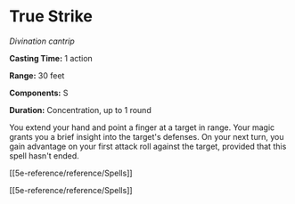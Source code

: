 # True Strike

*Divination cantrip*

**Casting Time:** 1 action

**Range:** 30 feet

**Components:** S

**Duration:** Concentration, up to 1 round

You extend your hand and point a finger at a target in range. Your magic grants you a brief insight into the target's defenses. On your next turn, you gain advantage on your first attack roll against the target, provided that this spell hasn't ended.



[[5e-reference/reference/Spells]]

[[5e-reference/reference/Spells]]